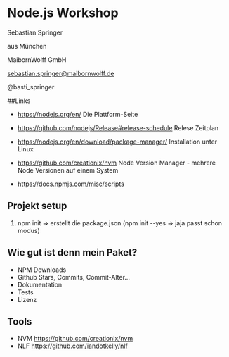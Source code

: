 # Node.js Workshop

Sebastian Springer

aus München

MaibornWolff GmbH

sebastian.springer@maibornwolff.de

@basti_springer

##Links

- https://nodejs.org/en/ Die Plattform-Seite
- https://github.com/nodejs/Release#release-schedule Relese Zeitplan

- https://nodejs.org/en/download/package-manager/ Installation unter Linux

- https://github.com/creationix/nvm Node Version Manager - mehrere Node Versionen auf einem System

- https://docs.npmjs.com/misc/scripts

## Projekt setup

1. npm init => erstellt die package.json (npm init --yes => jaja passt schon modus)

## Wie gut ist denn mein Paket?

- NPM Downloads
- Github Stars, Commits, Commit-Alter...
- Dokumentation
- Tests
- Lizenz

## Tools

- NVM https://github.com/creationix/nvm
- NLF https://github.com/iandotkelly/nlf
